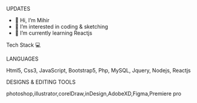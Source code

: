 UPDATES 

- 👋 Hi, I’m Mihir
- 👀 I’m interested in coding & sketching
- 🌱 I’m currently learning Reactjs

Tech Stack 💻

LANGUAGES

Html5, Css3, JavaScript, Bootstrap5, Php, MySQL, Jquery, Nodejs, Reactjs

DESIGNS & EDITING TOOLS

photoshop,illustrator,corelDraw,inDesign,AdobeXD,Figma,Premiere pro

<!---
W3Guides/W3Guides is a ✨ special ✨ repository because its `README.md` (this file) appears on your GitHub profile.
You can click the Preview link to take a look at your changes.
--->
